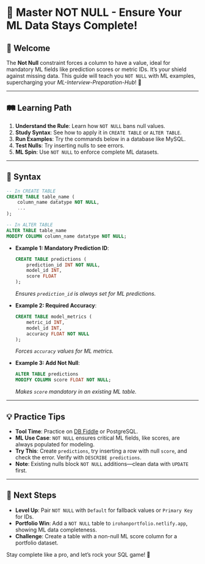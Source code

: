 # 🎉 Master NOT NULL - Ensure Your ML Data Stays Complete!

## 🌟 Welcome

The **Not Null** constraint forces a column to have a value, ideal for mandatory ML fields like prediction scores or metric IDs. It’s your shield against missing data. This guide will teach you `NOT NULL` with ML examples, supercharging your *ML-Interview-Preparation-Hub*! 🚀

---

## 🛤️ Learning Path

1. **Understand the Rule**: Learn how `NOT NULL` bans null values.
2. **Study Syntax**: See how to apply it in `CREATE TABLE` or `ALTER TABLE`.
3. **Run Examples**: Try the commands below in a database like MySQL.
4. **Test Nulls**: Try inserting nulls to see errors.
5. **ML Spin**: Use `NOT NULL` to enforce complete ML datasets.

---

## 📜 Syntax

```sql
-- In CREATE TABLE
CREATE TABLE table_name (
    column_name datatype NOT NULL,
    ...
);

-- In ALTER TABLE
ALTER TABLE table_name
MODIFY COLUMN column_name datatype NOT NULL;
```

- **Example 1: Mandatory Prediction ID**:
  ```sql
  CREATE TABLE predictions (
      prediction_id INT NOT NULL,
      model_id INT,
      score FLOAT
  );
  ```
  *Ensures `prediction_id` is always set for ML predictions.*

- **Example 2: Required Accuracy**:
  ```sql
  CREATE TABLE model_metrics (
      metric_id INT,
      model_id INT,
      accuracy FLOAT NOT NULL
  );
  ```
  *Forces `accuracy` values for ML metrics.*

- **Example 3: Add Not Null**:
  ```sql
  ALTER TABLE predictions
  MODIFY COLUMN score FLOAT NOT NULL;
  ```
  *Makes `score` mandatory in an existing ML table.*

---

## 💡 Practice Tips

- **Tool Time**: Practice on [DB Fiddle](https://www.db-fiddle.com) or PostgreSQL.
- **ML Use Case**: `NOT NULL` ensures critical ML fields, like scores, are always populated for modeling.
- **Try This**: Create `predictions`, try inserting a row with null `score`, and check the error. Verify with `DESCRIBE predictions`.
- **Note**: Existing nulls block `NOT NULL` additions—clean data with `UPDATE` first.

---

## 🚀 Next Steps

- **Level Up**: Pair `NOT NULL` with `Default` for fallback values or `Primary Key` for IDs.
- **Portfolio Win**: Add a `NOT NULL` table to `irohanportfolio.netlify.app`, showing ML data completeness.
- **Challenge**: Create a table with a non-null ML score column for a portfolio dataset.

Stay complete like a pro, and let’s rock your SQL game! 🌟